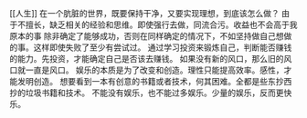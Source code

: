 [[人生]]
在一个肮脏的世界，既要保持干净，又要实现理想，到底该怎么做？
由于不擅长，缺乏相关的经验和思维。即使强行去做，同流合污。收益也不会高于我原本的事
除非确定了能够成功，否则在同样确定的情况下，不如坚持做自己想做的事。这样即使失败了至少有尝试过。
通过学习投资来锻炼自己，判断能否赚钱的能力。先投资，才能确定自己是否该去赚钱。
如果没有新的风口，那么旧的风口就一直是风口。
娱乐的本质是为了改变和创造。理性只能提高效率。感性，才能发明创造。
想要看到一本有创意的书籍或者技术，何其困难。全都是些东抄西抄的垃圾书籍和技术。
不能没有娱乐，也不能过多娱乐。少量的娱乐，反而更快乐。